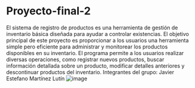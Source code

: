 # Proyecto-final-2

El sistema de registro de productos es una herramienta de gestión de inventario básica diseñada para ayudar  a controlar existencias. El objetivo principal de este proyecto es proporcionar a los usuarios una herramienta simple pero eficiente para administrar y monitorear los productos disponibles en su inventario. El programa permite a los usuarios realizar diversas operaciones, como registrar nuevos productos, buscar información detallada sobre un producto, modificar detalles anteriores y descontinuar productos del inventario.
Integrantes del grupo:
Javier Estefano Martínez Lutín 
![image](https://github.com/JavierLutin03/Proyecto-final-2/assets/143854152/940912d9-c1e8-4275-8090-35fd60b441d3)
